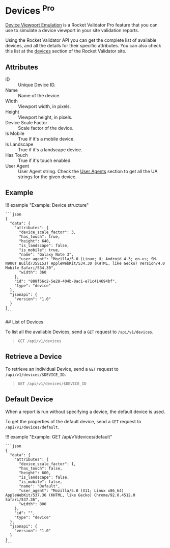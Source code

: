 # Devices <sup class="badge-pro">Pro</sup>

<a href="device-viewport-emulation">Device Viewport Emulation</a> is a Rocket Validator Pro feature that you can use to simulate a device viewport in your site validation reports.

Using the Rocket Validator API you can get the complete list of available devices, and all the details for their specific attributes. You can also check this list at the <a href="https://rocketvalidator.com/devices">devices</a> section of the Rocket Validator site.

## Attributes

<dl>
  <dt>ID</dt>
  <dd>Unique Device ID.</dd>
  <dt>Name</dt>
  <dd>Name of the device.</dd>
  <dt>Width</dt>
  <dd>Viewport width, in pixels.</dd>
  <dt>Height</dt>
  <dd>Viewport height, in pixels.</dd>
  <dt>Device Scale Factor</dt>
  <dd>Scale factor of the device.</dd>
  <dt>Is Mobile</dt>
  <dd>True if it's a mobile device.</dd>
  <dt>Is Landscape</dt>
  <dd>True if it's a landscape device.</dd>
  <dt>Has Touch</dt>
  <dd>True if it's touch enabled.</dd>
  <dt>User Agent</dt>
  <dd>User Agent string. Check the <a href="https://rocketvalidator.com/user-agents">User Agents</a> section to get all the UA strings for the given device.</dd>
</dl>

## Example

!!! example "Example: Device structure"

    ```json
    {
      "data": {
        "attributes": {
          "device_scale_factor": 3,
          "has_touch": true,
          "height": 640,
          "is_landscape": false,
          "is_mobile": true,
          "name": "Galaxy Note 3",
          "user_agent": "Mozilla/5.0 (Linux; U; Android 4.3; en-us; SM-N900T Build/JSS15J) AppleWebKit/534.30 (KHTML, like Gecko) Version/4.0 Mobile Safari/534.30",
          "width": 360
        },
        "id": "888f56c2-5e28-404b-8ac1-e71c414694bf",
        "type": "device"
      },
      "jsonapi": {
        "version": "1.0"
      }
    }
    ```

## List of Devices

To list all the available Devices, send a `GET` request to `/api/v1/devices`.

> `GET /api/v1/devices`

## Retrieve a Device

To retrieve an individual Device, send a `GET` request to `/api/v1/devices/$DEVICE_ID`.

> `GET /api/v1/devices/$DEVICE_ID`

## Default Device

When a report is run without specifying a device, the default device is used.

To get the properties of the default device, send a `GET` request to `/api/v1/devices/default`.

!!! example "Example: GET /api/v1/devices/default"

    ```json
    {
      "data": {
        "attributes": {
          "device_scale_factor": 1,
          "has_touch": false,
          "height": 600,
          "is_landscape": false,
          "is_mobile": false,
          "name": "Default",
          "user_agent": "Mozilla/5.0 (X11; Linux x86_64) AppleWebKit/537.36 (KHTML, like Gecko) Chrome/92.0.4512.0 Safari/537.36",
          "width": 800
        },
        "id": "",
        "type": "device"
      },
      "jsonapi": {
        "version": "1.0"
      }
    }
    ```